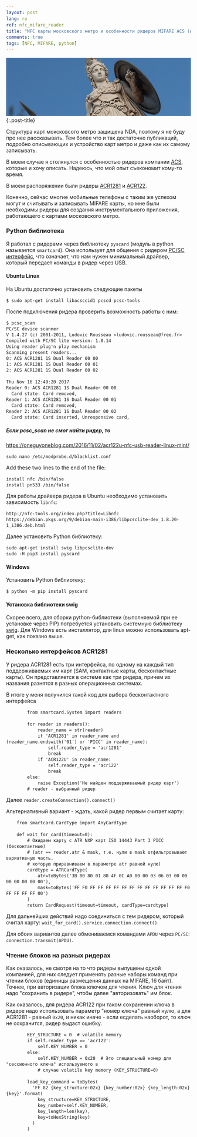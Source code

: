 ```yaml
---
layout: post
lang: ru
ref: nfc_mifare_reader
title: "NFC карты московского метро и особенности ридеров MIFARE ACS (ACR1281 и ACR122)"
comments: true
tags: [NFC, MIFARE, python]
---
```


![](/images/athena.png){:.post-title}

Структура карт моксковсого метро защищена NDA, поэтому я не буду про нее рассказывать. 
Тем более что и так достаточно публикаций, подробно описывающих и устройство карт метро 
и даже как их самому записывать.

В моем случае я столкнулся с особенностью ридеров компании [ACS](https://www.acs.com.hk),
которые и хочу описать.
Надеюсь, что мой опыт съекономит кому-то время.

В моем распоряжении были ридеры [ACR1281](https://www.acs.com.hk/en/products/397/acr1281u-c2-card-uid-reader/)
и [ACR122](https://www.acs.com.hk/en/products/3/acr122u-usb-nfc-reader/).

Конечно, сейчас многие мобильные телефоны с таким же успехом могут и считывать и записывать
MIFARE карты, но мне были необходимы ридеры для создания инструментального приложения,
работающего с картами московского метро.

### Python библиотека

Я работал с ридерами через библиотеку `pyscard` (модуль в python называется `smartcard`).
Она использует для общения с ридером [PC/SC интерфейс](https://ru.wikipedia.org/wiki/PC/SC), 
что означает, что нам нужен минимальный драйвер, который передает команды в ридер через USB.

#### Ubuntu Linux

На Ubuntu достаточно установить следующие пакеты

    $ sudo apt-get install libacsccid1 pcscd pcsc-tools

После подключения ридера проверить возможность работы с ним:

    $ pcsc_scan
    PC/SC device scanner
    V 1.4.27 (c) 2001-2011, Ludovic Rousseau <ludovic.rousseau@free.fr>
    Compiled with PC/SC lite version: 1.8.14
    Using reader plug'n play mechanism
    Scanning present readers...
    0: ACS ACR1281 1S Dual Reader 00 00
    1: ACS ACR1281 1S Dual Reader 00 01
    2: ACS ACR1281 1S Dual Reader 00 02
    
    Thu Nov 16 12:49:20 2017
    Reader 0: ACS ACR1281 1S Dual Reader 00 00
      Card state: Card removed, 
    Reader 1: ACS ACR1281 1S Dual Reader 00 01
      Card state: Card removed, 
    Reader 2: ACS ACR1281 1S Dual Reader 00 02
      Card state: Card inserted, Unresponsive card, 

##### Если pcsc_scan не смог найти ридер, то

https://oneguyoneblog.com/2016/11/02/acr122u-nfc-usb-reader-linux-mint/

    sudo nano /etc/modprobe.d/blacklist.conf

Add these two lines to the end of the file:

    install nfc /bin/false
    install pn533 /bin/false

Для работы драйвера ридера в Ubuntu необходимо установить зависимость `libnfc`:

    http://nfc-tools.org/index.php?title=Libnfc
    https://debian.pkgs.org/9/debian-main-i386/libpcsclite-dev_1.8.20-1_i386.deb.html
    
Далее установить Python библиотеку:

    sudo apt-get install swig libpcsclite-dev 
    sudo -H pip3 install pyscard

#### Windows

Установить Python библиотеку:

    $ python -m pip install pyscard
    
#### Установка библиотеки swig

Скорее всего, для сборки python-библиотеки (выполняемой при ее установке через PIP) 
потребуется установить системную библиотеку [swig](http://www.swig.org/).
Для Windows есть инсталлятор, для linux можно использовать apt-get, как показно выше.

### Несколько интерфейсов ACR1281

У ридера ACR1281 есть три интерфейса, по одному на каждый тип поддерживаемых им карт 
(SAM, контактные карты, бесконтактные карты). Он представляется в системе как три ридера, 
причем их названия разнятся в разных операционных системах.

В итоге у меня получился такой код для выбора бесконтактного интерфейса

            from smartcard.System import readers
            
            for reader in readers():
                reader_name = str(reader)
                if 'ACR1281' in reader_name and (reader_name.endswith('01') or 'PICC' in reader_name):
                    self.reader_type = 'acr1281'
                    break
                if 'ACR122U' in reader_name:
                    self.reader_type = 'acr122'
                    break
            else:
                raise Exception('Не найден поддерживаемый ридер карт')
            # reader - выбранный ридер
            
Далее `reader.createConnection().connect()`

Альтернативный вариант - ждать, какой ридер первым считает карту:

        from smartcard.CardType import AnyCardType

        def wait_for_card(timeout=0):
            # Ожидаем карту с ATR NXP карт ISO 14443 Part 3 PICC (бесконтактные)
            # (atr == reader.atr & mask, т.е. нули в mask отфильтровывают вариативную часть, 
            # которую приравниваем в параметре atr равной нулю)
            cardtype = ATRCardType(
                atr=toBytes('3B 80 80 01 80 4F 0C A0 00 00 03 06 03 00 00 00 00 00 00 00'),
                mask=toBytes('FF F0 FF FF FF FF FF FF FF FF FF FF FF FF F0 FF FF FF FF 00')
            )
            return CardRequest(timeout=timeout, cardType=cardtype)
            
Для дальнейших действий надо соединиться с тем ридером, который считал карту:
`wait_for_card().service.connection.connect()`.

Для обоих вариантов далее обмениваемся командами `APDU` через `PC/SC`: 
`connection.transmit(APDU)`.
            
### Чтение блоков на разных ридерах

Как оказалось, не смотря на то что ридеры выпущены одной компанией, для них следует применять 
разные наборы команд при чтении блоков (единицы размещения данных на MIFARE,
16 байт).
Точнее, при авторизации блока ключом для чтения.
Ключ для чтения надо "сохранить в ридере", чтобы далее "авторизовать" им блок.

Как оказалось, для ридера ACR122 при таком сохранении ключа в ридере надо использовать 
параметр "номер ключа" равный нулю, а для ACR1281 - равный  `0x20`, и никак иначе - если
есделать наоборот, то ключ не сохранится, ридер выдаст ошибку.

            KEY_STRUCTURE = 0  # volatile memory
            if self.reader_type == 'acr122':
                self.KEY_NUMBER = 0
            else:
                self.KEY_NUMBER = 0x20  # Это специальный номер для "сессионного ключа" используемого в 
                # случае volatile key memory (KEY_STRUCTURE=0)
                
            load_key_command = toBytes(
              'FF 82 {key_structure:02x} {key_number:02x} {key_length:02x} {key}'.format(
                key_structure=KEY_STRUCTURE,
                key_number=self.KEY_NUMBER,
                key_length=len(key),
                key=toHexString(key)
              )
            )

